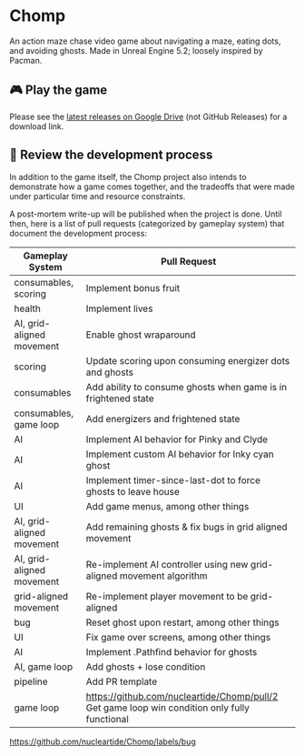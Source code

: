 # Chomp

An action maze chase video game about navigating a maze, eating dots, and avoiding ghosts. Made in Unreal Engine 5.2; loosely inspired by Pacman.

## 🎮 Play the game

Please see the [latest releases on Google Drive](https://drive.google.com/drive/folders/1OTklrCTUU66ITB8hdL5YUrdoOs1tV6-E?usp=sharing) (not GitHub Releases) for a download link.

## 👀 Review the development process

In addition to the game itself, the Chomp project also intends to demonstrate how a game comes together, and the tradeoffs that were made under particular time and resource constraints.

A post-mortem write-up will be published when the project is done. Until then, here is a list of pull requests (categorized by gameplay system) that document the development process:

| Gameplay System | Pull Request |
| --- | --- |
| consumables, scoring | Implement bonus fruit
| health | Implement lives
| AI, grid-aligned movement | Enable ghost wraparound
| scoring | Update scoring upon consuming energizer dots and ghosts
| consumables | Add ability to consume ghosts when game is in frightened state
| consumables, game loop | Add energizers and frightened state
| AI | Implement AI behavior for Pinky and Clyde
| AI | Implement custom AI behavior for Inky cyan ghost |
| AI | Implement timer-since-last-dot to force ghosts to leave house
| UI | Add game menus, among other things
| AI, grid-aligned movement | Add remaining ghosts & fix bugs in grid aligned movement
| AI, grid-aligned movement | Re-implement AI controller using new grid-aligned movement algorithm
| grid-aligned movement | Re-implement player movement to be grid-aligned
| bug | Reset ghost upon restart, among other things
| UI | Fix game over screens, among other things
| AI | Implement .Pathfind behavior for ghosts
| AI, game loop | Add ghosts + lose condition
| pipeline | Add PR template
| game loop | https://github.com/nucleartide/Chomp/pull/2 Get game loop win condition only fully functional

https://github.com/nucleartide/Chomp/labels/bug
